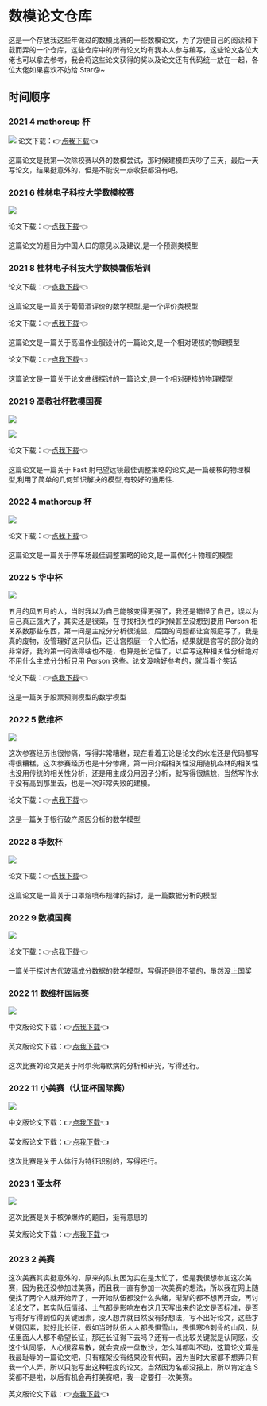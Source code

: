 # 数模论文仓库

这是一个存放我这些年做过的数模比赛的一些数模论文，为了方便自己的阅读和下载而弄的一个仓库，这些仓库中的所有论文均有我本人参与编写，这些论文各位大佬也可以拿去参考，我会将这些论文获得的奖以及论文还有代码统一放在一起，各位大佬如果喜欢不妨给 Star😘~

## 时间顺序

### 2021 4 mathorcup 杯

![](/image/202104.jpg)
论文下载：👉[点我下载](https://raw.githubusercontent.com/redhat123456/Thesis-on-Mathematical-Model/main/D21200060022.pdf)👈

这篇论文是我第一次除校赛以外的数模尝试，那时候建模四天吵了三天，最后一天写论文，结果挺意外的，但是不能说一点收获都没有吧。

### 2021 6 桂林电子科技大学数模校赛

![](/image/202106.jpg)

论文下载：👉[点我下载](https://raw.githubusercontent.com/redhat123456/Thesis-on-Mathematical-Model/main/618.pdf)👈

这篇论文的题目为中国人口的意见以及建议,是一个预测类模型

### 2021 8 桂林电子科技大学数模暑假培训

论文下载：👉[点我下载](https://raw.githubusercontent.com/redhat123456/Thesis-on-Mathematical-Model/main/2012A.pdf)👈

这篇论文是一篇关于葡萄酒评价的数学模型,是一个评价类模型

论文下载：👉[点我下载](https://raw.githubusercontent.com/redhat123456/Thesis-on-Mathematical-Model/main/2018A.pdf)👈

这篇论文是一篇关于高温作业服设计的一篇论文,是一个相对硬核的物理模型

论文下载：👉[点我下载](https://raw.githubusercontent.com/redhat123456/Thesis-on-Mathematical-Model/main/2020A.pdf)👈

这篇论文是一篇关于论文曲线探讨的一篇论文,是一个相对硬核的物理模型

### 2021 9 高教社杯数模国赛

![](/image/2021091.jpg)

![](/image/2021092.jpg)

论文下载：👉[点我下载](https://raw.githubusercontent.com/redhat123456/Thesis-on-Mathematical-Model/main/2021.pdf)👈

这篇论文是一篇关于 Fast 射电望远镜最佳调整策略的论文,是一篇硬核的物理模型,利用了简单的几何知识解决的模型,有较好的通用性.

### 2022 4 mathorcup 杯

![](/image/202204.jpg)

论文下载：👉[点我下载](https://raw.githubusercontent.com/redhat123456/Thesis-on-Mathematical-Model/main/CMC2203201.pdf)👈

这篇论文是一篇关于停车场最佳调整策略的论文,是一篇优化＋物理的模型

### 2022 5 华中杯

![](/image/202205.jpg)

五月的风五月的人，当时我以为自己能够变得更强了，我还是错怪了自己，误以为自己真正强大了，其实还是很菜，在寻找相关性的时候甚至没想到要用 Person 相关系数那些东西，第一问是主成分分析很浅显，后面的问题都让宫照庭写了，我是真的废物，没管理好这只队伍，还让宫照庭一个人忙活，结果就是宫写的部分做的非常好，我的第一问做得啥也不是，也算是长记性了，以后写这种相关性分析绝对不用什么主成分分析只用 Person 这些。论文没啥好参考的，就当看个笑话

论文下载：👉[点我下载](https://raw.githubusercontent.com/redhat123456/Thesis-on-Mathematical-Model/main/B202203600942.pdf)👈

这是一篇关于股票预测模型的数学模型

### 2022 5 数维杯

![](/image/2022051.jpg)

这次参赛经历也很惨痛，写得非常糟糕，现在看着无论是论文的水准还是代码都写得很糟糕，这次参赛经历也是十分惨痛，第一问介绍相关性没用随机森林的相关性也没用传统的相关性分析，还是用主成分用因子分析，就写得很尴尬，当然写作水平没有高到那里去，也是一次非常失败的建模。

论文下载：👉[点我下载](https://raw.githubusercontent.com/redhat123456/Thesis-on-Mathematical-Model/main/A2022050411471.pdf)👈

这是一篇关于银行破产原因分析的数学模型

### 2022 8 华数杯

![](/image/202208.jpg)

论文下载：👉[点我下载](https://raw.githubusercontent.com/redhat123456/Thesis-on-Mathematical-Model/main/C2201730.pdf)👈

这篇论文是一篇关于口罩熔喷布规律的探讨，是一篇数据分析的模型

### 2022 9 数模国赛

![](/image/2022091.jpg)

论文下载：👉[点我下载](https://raw.githubusercontent.com/redhat123456/Thesis-on-Mathematical-Model/main/C题论文.pdf)👈

一篇关于探讨古代玻璃成分数据的数学模型，写得还是很不错的，虽然没上国奖

### 2022 11 数维杯国际赛

![](/image/2022111.png)

中文版论文下载：👉[点我下载](https://raw.githubusercontent.com/redhat123456/Thesis-on-Mathematical-Model/main/C2022100812763zh.pdf)👈

英文版论文下载：👉[点我下载](https://raw.githubusercontent.com/redhat123456/Thesis-on-Mathematical-Model/main/C2022100812763en.pdf)👈

这次比赛的论文是关于阿尔茨海默病的分析和研究，写得还行。

### 2022 11 小美赛（认证杯国际赛）

![](/image/2022112.png)

中文版论文下载：👉[点我下载](https://raw.githubusercontent.com/redhat123456/Thesis-on-Mathematical-Model/main/1040Czh.pdf)👈

英文版论文下载：👉[点我下载](https://raw.githubusercontent.com/redhat123456/Thesis-on-Mathematical-Model/main/1040Cen.pdf)👈

这次比赛是关于人体行为特征识别的，写得还行。

### 2023 1 亚太杯

![](/image/2023011.png)

这次比赛是关于核弹爆炸的题目，挺有意思的

英文版论文下载：👉[点我下载](https://raw.githubusercontent.com/redhat123456/Thesis-on-Mathematical-Model/main/Eapmcm2213172.pdf)👈

### 2023 2 美赛

这次美赛其实挺意外的，原来的队友因为实在是太忙了，但是我很想参加这次美赛，因为我还没参加过美赛，而且我一直有参加一次美赛的想法，所以我在网上随便找了两个人就开始弄了，一开始队伍都没什么头绪，渐渐的都不想再开会，再讨论论文了，其实队伍情绪、士气都是影响左右这几天写出来的论文是否标准，是否写得好写得到位的关键因素，没人想弄就自然没有好想法，写不出好论文，这些才关键因素，就好比长征，假如当时队伍人人都畏惧雪山，畏惧寒冷刺骨的山风，队伍里面人人都不希望长征，那还长征得下去吗？还有一点比较关键就是认同感，没这个认同感，人心很容易散，就会变成一盘散沙，怎么叫都叫不动，这篇论文算是我最耻辱的一篇论文吧，只有框架没有结果没有代码，因为当时大家都不想弄只有我一个人弄，所以只能写出这种程度的论文。当然因为名都没报上，所以肯定连 S 奖都不是啦，以后有机会再打美赛吧，我一定要打一次美赛。

英文版论文下载：👉[点我下载](https://raw.githubusercontent.com/redhat123456/Thesis-on-Mathematical-Model/main/美赛论文.pdf)👈
